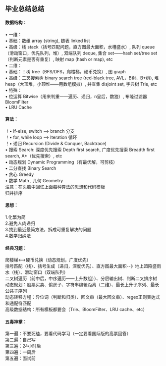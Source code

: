 ## 毕业总结总结
#### 数据结构：  
• 一维：   
    • 基础：数组 array (string), 链表 linked list  
    • 高级：栈 stack（括号匹配问题，直方图最大面积，水槽盛水）, 队列 queue（滑动窗口，优先队列，堆）, 双端队列 deque, 集合 set——hash set/tree set（判断元素是否有重复）, 映射 map (hash or map), etc  
• 二维：  
    • 基础：！树 tree（BFS/DFS，爬楼梯，硬币兑换）, 图 graph  
    • 高级：二叉搜索树 binary search tree (red-black tree, AVL，B树，B+树), 堆 heap（大顶堆，小顶堆——用数组模拟）, 并查集 disjoint set, 字典树 Trie, etc  
• 特殊：  
    • 位运算 Bitwise（用来判重——遍历、递归，n皇后，数独）, 布隆过滤器 BloomFilter  
    • LRU Cache  
      
#### 算法：  
！• If-else, switch —> branch     分支  
！• for, while loop —> Iteration  循环  
！• 递归 Recursion (Divide & Conquer, Backtrace)  
• 搜索 Search: 深度优先搜索 Depth first search, 广度优先搜索 Breadth first search, A*（优先搜索）, etc  
• 动态规划 Dynamic Programming（有最优解，可剪枝）  
• 二分查找 Binary Search  
• 贪心 Greedy  
• 数学 Math , 几何 Geometry  
    注意：在头脑中回忆上面每种算法的思想和代码模板  
    归并排序  
      
#### 思想：  
1.化繁为简  
2.避免人肉递归  
3.找到最近最简方法，拆成可重复解决的问题  
4.数学归纳法   
  
#### 经典习题：  
爬楼梯<——>硬币兑换（动态规划，广度优先）  
括号匹配（栈）、括号⽣成（递归，深度优先）、直⽅图最⼤⾯积--》地上凹陷盛雨水（栈）、滑动窗⼝（双端队列）  
⼆叉树遍历（前中后，中序遍历——上升数组））、分层输出树、判断⼆叉排序树  
动态规划：股票买卖、偷房⼦、字符串编辑距离（二维）、最⻓上升⼦序列、最⻓公共⼦序列  
动态转移方程：异位词（判断和归类）、回⽂串（最⼤回⽂串）、regex正则表达式和通配符匹配  
⾼级数据结构：所有模板都要会（Trie、BloomFilter、LRU cache、etc）  
  
#### 五毒神掌：  
第⼀遍：不要死磕，要看代码学习（⼀定要看国际版的⾼票回答）  
第⼆遍：⾃⼰写  
第三遍：24⼩时后  
第四遍：⼀周后  
第五遍：⾯试前  

 
